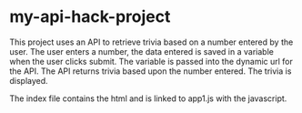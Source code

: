 # my-api-hack-project

This project uses an API to retrieve trivia based on a number entered by the user.  The user enters a number, the data entered is saved in a variable when the user clicks submit.  The variable is passed into the dynamic url for the API. The API returns trivia based upon the number entered.  The trivia is displayed.

The index file contains the html and is linked to app1.js with the javascript.
